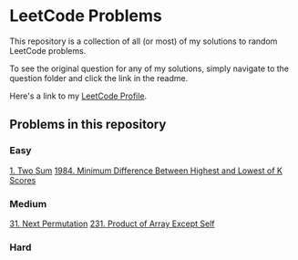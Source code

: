 # LeetCode Problems
This repository is a collection of all (or most) of my solutions to random LeetCode problems. 

To see the original question for any of my solutions, simply navigate to the question folder and click the link in the readme. 

Here's a link to my [LeetCode Profile](https://leetcode.com/sbathaee/).

## Problems in this repository
### Easy
[1. Two Sum](https://leetcode.com/problems/two-sum/description/)
[1984. Minimum Difference Between Highest and Lowest of K Scores](https://leetcode.com/problems/minimum-difference-between-highest-and-lowest-of-k-scores/)

### Medium
[31. Next Permutation](https://leetcode.com/problems/next-permutation/description/)
[231. Product of Array Except Self](https://leetcode.com/problems/product-of-array-except-self/)

### Hard
